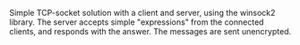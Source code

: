 Simple TCP-socket solution with a client and server, using the winsock2 library. The server accepts simple "expressions" from the connected clients, and responds with the answer. The messages are sent unencrypted. 
